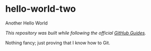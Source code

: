 # hello-world-two
Another Hello World

*This repository was built while following the official [GitHub Guides](https://guides.github.com/).*

Nothing fancy; just proving that I know how to Git.
